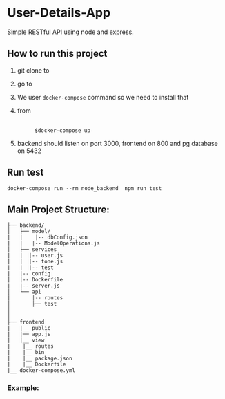 # User-Details-App
Simple RESTful API using node and express.

## How to run this project
1. git clone to <dir>

2. go to <dir>

3. We user `docker-compose` command so we need to install that

4. from <dir>   
    `$docker-compose up `

5. backend should listen on port 3000, frontend on 800 and pg database on 5432

## Run test 
    docker-compose run --rm node_backend  npm run test

## Main Project Structure:

    ├── backend/
    │   ├── model/
    |   |    |-- dbConfig.json
    |   |   |-- ModelOperations.js
    │   ├── services
    |   |  |-- user.js 
    |   |  |-- tone.js
    |   |  |-- test
    |   |-- config
    |   |-- Dockerfile
    |   |-- server.js
    │   └── api
    |       |-- routes
    │       ├── test
    │ 
    │      
    ├── frontend
    |   |__ public
    |   |── app.js
    |   |__ view
    |    |__ routes
    |    |__ bin
    |    |__ package.json
    |    |__ Dockerfile
    |__ docker-compose.yml


### Example: 

